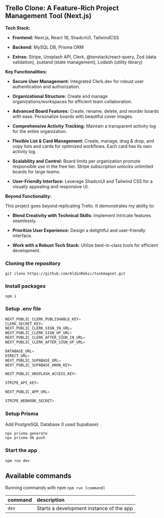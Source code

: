 ## Trello Clone: A Feature-Rich Project Management Tool (Next.js)

**Tech Stack:**

- **Frontend:** Next.js, React 18, ShadcnUI, TailwindCSS

- **Backend:** MySQL DB, Prisma ORM

- **Extras:** Stripe, Unsplash API, Clerk, @tanstack/react-query, Zod (data validation), zustand (state management), Lodash (utility library)

**Key Functionalities:**

- **Secure User Management:** Integrated Clerk.dev for robust user authentication and authorization.

- **Organizational Structure:** Create and manage organizations/workspaces for efficient team collaboration.

- **Advanced Board Features:** Create, rename, delete, and reorder boards with ease. Personalize boards with beautiful cover images.

- **Comprehensive Activity Tracking:** Maintain a transparent activity log for the entire organization.

- **Flexible List & Card Management:** Create, manage, drag & drop, and copy lists and cards for optimized workflows. Each card has its own activity log.

- **Scalability and Control:** Board limits per organization promote responsible use in the free tier. Stripe subscription unlocks unlimited boards for large teams.

- **User-Friendly Interface:** Leverage ShadcnUI and Tailwind CSS for a visually appealing and responsive UI.

**Beyond Functionality:**

This project goes beyond replicating Trello. It demonstrates my ability to:

- **Blend Creativity with Technical Skills:** Implement intricate features seamlessly.

- **Prioritize User Experience:** Design a delightful and user-friendly interface.

- **Work with a Robust Tech Stack:** Utilize best-in-class tools for efficient development.

### Cloning the repository

```shell
git clone https://github.com/AldinRekic/taskmagnet.git
```

### Install packages

```shell
npm i
```

### Setup .env file


```js
NEXT_PUBLIC_CLERK_PUBLISHABLE_KEY=
CLERK_SECRET_KEY=
NEXT_PUBLIC_CLERK_SIGN_IN_URL=
NEXT_PUBLIC_CLERK_SIGN_UP_URL=
NEXT_PUBLIC_CLERK_AFTER_SIGN_IN_URL=
NEXT_PUBLIC_CLERK_AFTER_SIGN_UP_URL=

DATABASE_URL=
DIRECT_URL=
NEXT_PUBLIC_SUPABASE_URL=
NEXT_PUBLIC_SUPABASE_ANON_KEY=

NEXT_PUBLIC_UNSPLASH_ACCESS_KEY=

STRIPE_API_KEY=

NEXT_PUBLIC_APP_URL=

STRIPE_WEBHOOK_SECRET=
```

### Setup Prisma

Add PostgreSQL Database (I used Supabase)

```shell
npx prisma generate
npx prisma db push
```

### Start the app

```shell
npm run dev
```

## Available commands

Running commands with npm `npm run [command]`

| command | description                              |
| :------ | :--------------------------------------- |
| `dev`   | Starts a development instance of the app |
